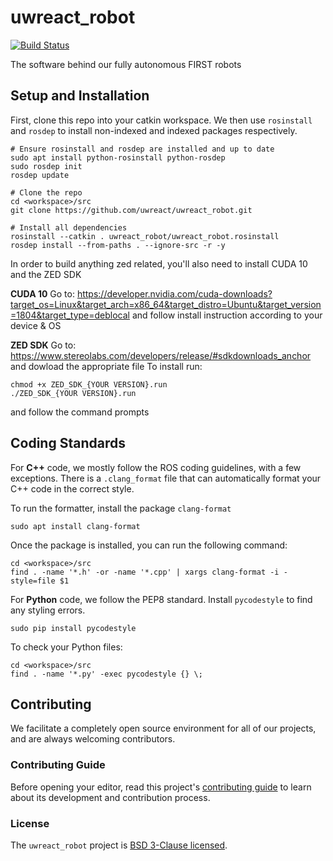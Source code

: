 # uwreact_robot

[![Build Status](https://travis-ci.com/uwreact/uwreact_robot.svg?branch=master)](https://travis-ci.com/uwreact/uwreact_robot)

The software behind our fully autonomous FIRST robots

## Setup and Installation

First, clone this repo into your catkin workspace. We then use `rosinstall` and `rosdep` to install non-indexed and indexed packages respectively.

```
# Ensure rosinstall and rosdep are installed and up to date
sudo apt install python-rosinstall python-rosdep
sudo rosdep init
rosdep update

# Clone the repo
cd <workspace>/src
git clone https://github.com/uwreact/uwreact_robot.git

# Install all dependencies
rosinstall --catkin . uwreact_robot/uwreact_robot.rosinstall
rosdep install --from-paths . --ignore-src -r -y
```

In order to build anything zed related, you'll also need to install CUDA 10 and the ZED SDK

**CUDA 10**
Go to: https://developer.nvidia.com/cuda-downloads?target_os=Linux&target_arch=x86_64&target_distro=Ubuntu&target_version=1804&target_type=deblocal and follow install instruction according to your device & OS

**ZED SDK**
Go to: https://www.stereolabs.com/developers/release/#sdkdownloads_anchor and dowload the appropriate file
To install run:
```
chmod +x ZED_SDK_{YOUR VERSION}.run
./ZED_SDK_{YOUR VERSION}.run
```
and follow the command prompts


## Coding Standards

For **C++** code, we mostly follow the ROS coding guidelines, with a few exceptions.
There is a `.clang_format` file that can automatically format your C++ code in the correct style.

To run the formatter, install the package `clang-format`
```
sudo apt install clang-format
```
Once the package is installed, you can run the following command:
```
cd <workspace>/src
find . -name '*.h' -or -name '*.cpp' | xargs clang-format -i -style=file $1
```

For **Python** code, we follow the PEP8 standard. Install `pycodestyle` to find any styling errors.
```
sudo pip install pycodestyle
```
To check your Python files:
```
cd <workspace>/src
find . -name '*.py' -exec pycodestyle {} \;
```

## Contributing

We facilitate a completely open source environment for all of our projects, and are always welcoming contributors.

### Contributing Guide

Before opening your editor, read this project's [contributing guide](CONTRIBUTING.md) to learn about its development and contribution process.

### License

The `uwreact_robot` project is [BSD 3-Clause licensed](LICENSE).

